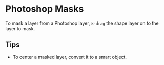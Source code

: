 # Photoshop Masks

To mask a layer from a Photoshop layer, `⌘-drag` the shape layer on to the layer to mask.

## Tips

- To center a masked layer, convert it to a smart object.
